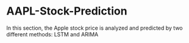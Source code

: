 # AAPL-Stock-Prediction
 In this section, the Apple stock price is analyzed and predicted by two different methods: LSTM and ARIMA
